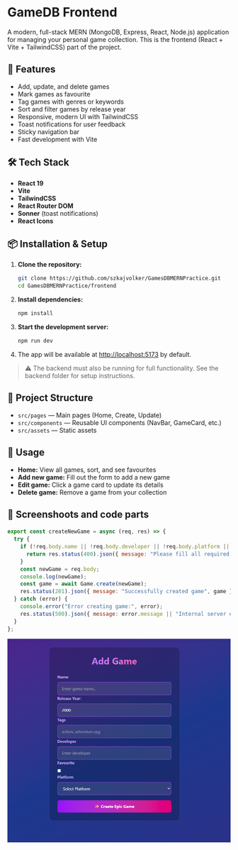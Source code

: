 # GameDB Frontend

A modern, full-stack MERN (MongoDB, Express, React, Node.js) application for managing your personal game collection. This is the frontend (React + Vite + TailwindCSS) part of the project.

## 🚀 Features

- Add, update, and delete games
- Mark games as favourite
- Tag games with genres or keywords
- Sort and filter games by release year
- Responsive, modern UI with TailwindCSS
- Toast notifications for user feedback
- Sticky navigation bar
- Fast development with Vite

## 🛠️ Tech Stack

- **React 19**
- **Vite**
- **TailwindCSS**
- **React Router DOM**
- **Sonner** (toast notifications)
- **React Icons**

## 📦 Installation & Setup

1. **Clone the repository:**
   ```sh
   git clone https://github.com/szkajvolker/GamesDBMERNPractice.git
   cd GamesDBMERNPractice/frontend
   ```
2. **Install dependencies:**
   ```sh
   npm install
   ```
3. **Start the development server:**
   ```sh
   npm run dev
   ```
4. The app will be available at [http://localhost:5173](http://localhost:5173) by default.

> ⚠️ The backend must also be running for full functionality. See the backend folder for setup instructions.

## 📁 Project Structure

- `src/pages` — Main pages (Home, Create, Update)
- `src/components` — Reusable UI components (NavBar, GameCard, etc.)
- `src/assets` — Static assets

## 🌟 Usage

- **Home:** View all games, sort, and see favourites
- **Add new game:** Fill out the form to add a new game
- **Edit game:** Click a game card to update its details
- **Delete game:** Remove a game from your collection

## 📱 Screenshoots and code parts

```js
export const createNewGame = async (req, res) => {
  try {
    if (!req.body.name || !req.body.developer || !req.body.platform || !req.body.releaseYear) {
      return res.status(400).json({ message: "Please fill all required fields" });
    }
    const newGame = req.body;
    console.log(newGame);
    const game = await Game.create(newGame);
    res.status(201).json({ message: "Successfully created game", game });
  } catch (error) {
    console.error("Error creating game:", error);
    res.status(500).json({ message: error.message || "Internal server error" });
  }
};
```

![create](frontend/public/post.png)
